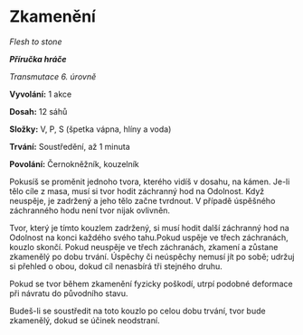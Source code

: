 # Zkamenění

*Flesh to stone*

***Příručka hráče***

*Transmutace 6. úrovně*

**Vyvolání:** 1 akce

**Dosah:** 12 sáhů

**Složky:** V, P, S (špetka vápna, hlíny a voda)

**Trvání:** Soustředění, až 1 minuta

**Povolání:** Černokněžník, kouzelník

Pokusíš se proměnit jednoho tvora, kterého vidíš v dosahu, na kámen. Je-li tělo cíle z masa, musí si tvor hodit záchranný hod na Odolnost. Když neuspěje, je zadržený a jeho tělo začne tvrdnout. V případě úspěšného záchranného hodu není tvor nijak ovlivněn.

Tvor, který je tímto kouzlem zadržený, si musí hodit další záchranný hod na Odolnost na konci každého svého tahu.Pokud uspěje ve třech záchranách, kouzlo skončí. Pokud neuspěje ve třech záchranách, zkamení a zůstane zkamenělý po dobu trvání. Úspěchy či neúspěchy nemusí jít po sobě; udržuj si přehled o obou, dokud cíl nenasbírá tři stejného druhu.

Pokud se tvor během zkamenění fyzicky poškodí, utrpí podobné deformace při návratu do původního stavu.

Budeš-li se soustředit na toto kouzlo po celou dobu trvání, tvor bude zkamenělý, dokud se účinek neodstraní.
<!--stackedit_data:
eyJoaXN0b3J5IjpbMTA0OTY0MjAxNF19
-->